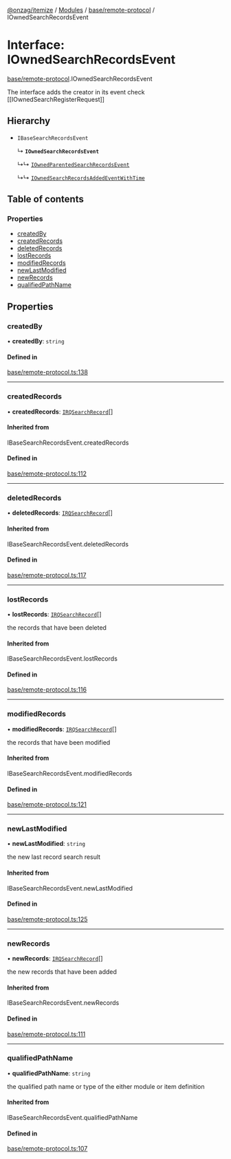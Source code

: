 [@onzag/itemize](../README.md) / [Modules](../modules.md) / [base/remote-protocol](../modules/base_remote_protocol.md) / IOwnedSearchRecordsEvent

# Interface: IOwnedSearchRecordsEvent

[base/remote-protocol](../modules/base_remote_protocol.md).IOwnedSearchRecordsEvent

The interface adds the creator in its event
check [[IOwnedSearchRegisterRequest]]

## Hierarchy

- `IBaseSearchRecordsEvent`

  ↳ **`IOwnedSearchRecordsEvent`**

  ↳↳ [`IOwnedParentedSearchRecordsEvent`](base_remote_protocol.IOwnedParentedSearchRecordsEvent.md)

  ↳↳ [`IOwnedSearchRecordsAddedEventWithTime`](client_internal_testing.IOwnedSearchRecordsAddedEventWithTime.md)

## Table of contents

### Properties

- [createdBy](base_remote_protocol.IOwnedSearchRecordsEvent.md#createdby)
- [createdRecords](base_remote_protocol.IOwnedSearchRecordsEvent.md#createdrecords)
- [deletedRecords](base_remote_protocol.IOwnedSearchRecordsEvent.md#deletedrecords)
- [lostRecords](base_remote_protocol.IOwnedSearchRecordsEvent.md#lostrecords)
- [modifiedRecords](base_remote_protocol.IOwnedSearchRecordsEvent.md#modifiedrecords)
- [newLastModified](base_remote_protocol.IOwnedSearchRecordsEvent.md#newlastmodified)
- [newRecords](base_remote_protocol.IOwnedSearchRecordsEvent.md#newrecords)
- [qualifiedPathName](base_remote_protocol.IOwnedSearchRecordsEvent.md#qualifiedpathname)

## Properties

### createdBy

• **createdBy**: `string`

#### Defined in

[base/remote-protocol.ts:138](https://github.com/onzag/itemize/blob/73e0c39e/base/remote-protocol.ts#L138)

___

### createdRecords

• **createdRecords**: [`IRQSearchRecord`](rq_querier.IRQSearchRecord.md)[]

#### Inherited from

IBaseSearchRecordsEvent.createdRecords

#### Defined in

[base/remote-protocol.ts:112](https://github.com/onzag/itemize/blob/73e0c39e/base/remote-protocol.ts#L112)

___

### deletedRecords

• **deletedRecords**: [`IRQSearchRecord`](rq_querier.IRQSearchRecord.md)[]

#### Inherited from

IBaseSearchRecordsEvent.deletedRecords

#### Defined in

[base/remote-protocol.ts:117](https://github.com/onzag/itemize/blob/73e0c39e/base/remote-protocol.ts#L117)

___

### lostRecords

• **lostRecords**: [`IRQSearchRecord`](rq_querier.IRQSearchRecord.md)[]

the records that have been deleted

#### Inherited from

IBaseSearchRecordsEvent.lostRecords

#### Defined in

[base/remote-protocol.ts:116](https://github.com/onzag/itemize/blob/73e0c39e/base/remote-protocol.ts#L116)

___

### modifiedRecords

• **modifiedRecords**: [`IRQSearchRecord`](rq_querier.IRQSearchRecord.md)[]

the records that have been modified

#### Inherited from

IBaseSearchRecordsEvent.modifiedRecords

#### Defined in

[base/remote-protocol.ts:121](https://github.com/onzag/itemize/blob/73e0c39e/base/remote-protocol.ts#L121)

___

### newLastModified

• **newLastModified**: `string`

the new last record search result

#### Inherited from

IBaseSearchRecordsEvent.newLastModified

#### Defined in

[base/remote-protocol.ts:125](https://github.com/onzag/itemize/blob/73e0c39e/base/remote-protocol.ts#L125)

___

### newRecords

• **newRecords**: [`IRQSearchRecord`](rq_querier.IRQSearchRecord.md)[]

the new records that have been added

#### Inherited from

IBaseSearchRecordsEvent.newRecords

#### Defined in

[base/remote-protocol.ts:111](https://github.com/onzag/itemize/blob/73e0c39e/base/remote-protocol.ts#L111)

___

### qualifiedPathName

• **qualifiedPathName**: `string`

the qualified path name or type of the either module or item definition

#### Inherited from

IBaseSearchRecordsEvent.qualifiedPathName

#### Defined in

[base/remote-protocol.ts:107](https://github.com/onzag/itemize/blob/73e0c39e/base/remote-protocol.ts#L107)
